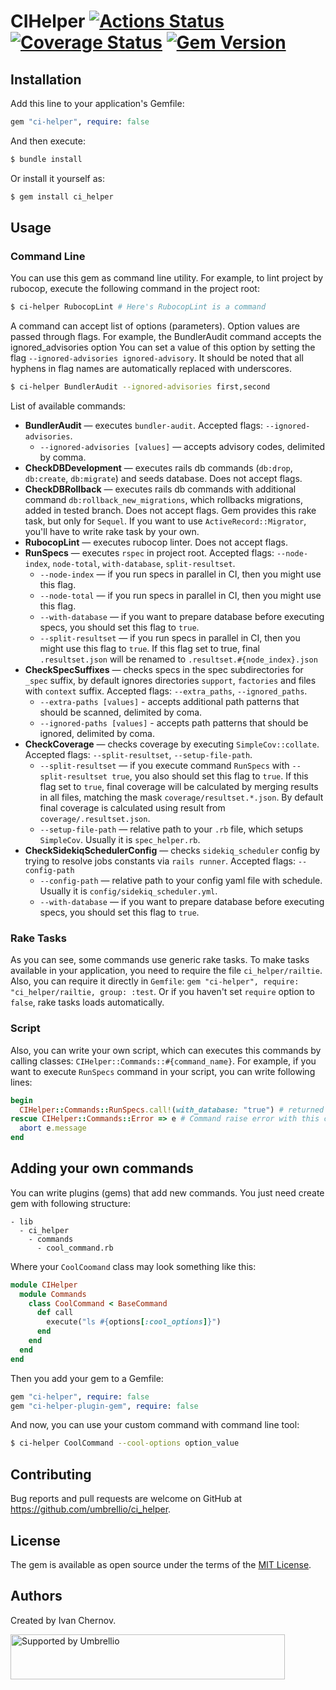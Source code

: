 # CIHelper   [![Actions Status](https://github.com/umbrellio/ci_helper/workflows/Ruby/badge.svg)](https://github.com/umbrellio/ci_helper/actions) [![Coverage Status](https://coveralls.io/repos/github/umbrellio/ci_helper/badge.svg?branch=master)](https://coveralls.io/github/umbrellio/ci_helper?branch=master) [![Gem Version](https://badge.fury.io/rb/ci-helper.svg)](https://badge.fury.io/rb/ci-helper)

## Installation

Add this line to your application's Gemfile:

```ruby
gem "ci-helper", require: false
```

And then execute:
```bash
$ bundle install
```
Or install it yourself as:
```bash
$ gem install ci_helper
```

## Usage

### Command Line

You can use this gem as command line utility. For example, to lint project by rubocop,
execute the following command in the project root:
```bash
$ ci-helper RubocopLint # Here's RubocopLint is a command
```

A command can accept list of options (parameters). Option values are passed through flags.
For example, the BundlerAudit command accepts the ignored_advisories option
You can set a value of this option by setting the flag `--ignored-advisories ignored-advisory`.
It should be noted that all hyphens in flag names are automatically replaced with underscores.
```bash
$ ci-helper BundlerAudit --ignored-advisories first,second
```

List of available commands:

* **BundlerAudit** — executes `bundler-audit`. Accepted flags: `--ignored-advisories`.
    * `--ignored-advisories [values]` — accepts advisory codes, delimited by comma.
* **CheckDBDevelopment** — executes rails db commands (`db:drop`, `db:create`, `db:migrate`)
    and seeds database. Does not accept flags.
* **CheckDBRollback** — executes rails db commands with additional command
    `db:rollback_new_migrations`, which rollbacks migrations, added in tested branch.
    Does not accept flags. Gem provides this rake task, but only for `Sequel`.
    If you want to use `ActiveRecord::Migrator`, you'll have to write rake task by your own.
* **RubocopLint** — executes rubocop linter. Does not accept flags.
* **RunSpecs** — executes `rspec` in project root.
    Accepted flags: `--node-index`, `node-total`, `with-database`, `split-resultset`.
    * `--node-index` — if you run specs in parallel in CI, then you might use this flag.
    * `--node-total` — if you run specs in parallel in CI, then you might use this flag.
    * `--with-database` — if you want to prepare database before executing specs,
        you should set this flag to `true`.
    * `--split-resultset` — if you run specs in parallel in CI,
        then you might use this flag to `true`. If this flag set to true,
        final `.resultset.json` will be renamed to `.resultset.#{node_index}.json`
* **CheckSpecSuffixes** — checks specs in the spec subdirectories for `_spec` suffix,
    by default ignores directories `support`, `factories` and files with `context` suffix.
    Accepted flags: `--extra_paths`, `--ignored_paths`.
    * `--extra-paths [values]` - accepts additional path patterns that should be scanned,
        delimited by coma.
    * `--ignored-paths [values]` - accepts path patterns that should be ignored,
        delimited by coma.
* **CheckCoverage** — checks coverage by executing `SimpleCov::collate`.
    Accepted flags: `--split-resultset`, `--setup-file-path`.
    * `--split-resultset` — if you execute command `RunSpecs` with `--split-resultset true`,
        you also should set this flag to `true`. If this flag set to `true`, final coverage will be
        calculated by merging results in all files, matching the mask `coverage/resultset.*.json`.
        By default final coverage is calculated using result from `coverage/.resultset.json`.
    * `--setup-file-path` — relative path to your `.rb` file, which setups `SimpleCov`.
      Usually it is `spec_helper.rb`.
* **CheckSidekiqSchedulerConfig** — checks `sidekiq_scheduler` config by trying to resolve jobs constants via `rails runner`.
    Accepted flags: `--config-path`
    * `--config-path` — relative path to your config yaml file with schedule.
      Usually it is `config/sidekiq_scheduler.yml`.
    * `--with-database` — if you want to prepare database before executing specs,
      you should set this flag to `true`.

### Rake Tasks

As you can see, some commands use generic rake tasks. To make tasks available in your application,
you need to require the file `ci_helper/railtie`. Also, you can require it directly in `Gemfile`:
`gem "ci-helper", require: "ci_helper/railtie, group: :test`.
Or if you haven't set `require` option to `false`, rake tasks loads automatically.

### Script

Also, you can write your own script, which can executes this commands by calling classes:
`CIHelper::Commands::#{command_name}`. For example,
if you want to execute `RunSpecs` command in your script, you can write following lines:
```ruby
begin
  CIHelper::Commands::RunSpecs.call!(with_database: "true") # returned value is exit code.
rescue CIHelper::Commands::Error => e # Command raise error with this class if something went wrong.
  abort e.message
end
```

## Adding your own commands

You can write plugins (gems) that add new commands.
You just need create gem with following structure:
```
- lib
  - ci_helper
    - commands
      - cool_command.rb
```

Where your `CoolCoomand` class may look something like this:
```ruby
module CIHelper
  module Commands
    class CoolCommand < BaseCommand
      def call
        execute("ls #{options[:cool_options]}")
      end
    end
  end
end
```

Then you add your gem to a Gemfile:
```ruby
gem "ci-helper", require: false
gem "ci-helper-plugin-gem", require: false
```

And now, you can use your custom command with command line tool:
```bash
$ ci-helper CoolCommand --cool-options option_value
```

## Contributing

Bug reports and pull requests are welcome on GitHub at https://github.com/umbrellio/ci_helper.


## License

The gem is available as open source under the terms of the [MIT License](https://opensource.org/licenses/MIT).

## Authors

Created by Ivan Chernov.

<a href="https://github.com/umbrellio/">
<img style="float: left;" src="https://umbrellio.github.io/Umbrellio/supported_by_umbrellio.svg" alt="Supported by Umbrellio" width="439" height="72">
</a>

